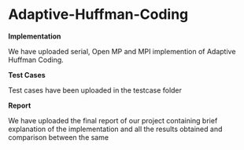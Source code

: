 # Adaptive-Huffman-Coding

**Implementation**

We have uploaded serial, Open MP and MPI implemention of Adaptive Huffman Coding.

**Test Cases**

Test cases have been uploaded in the testcase folder

**Report**

We have uploaded the final report of our project containing brief explanation of the implementation and all the results obtained and comparison between the same
